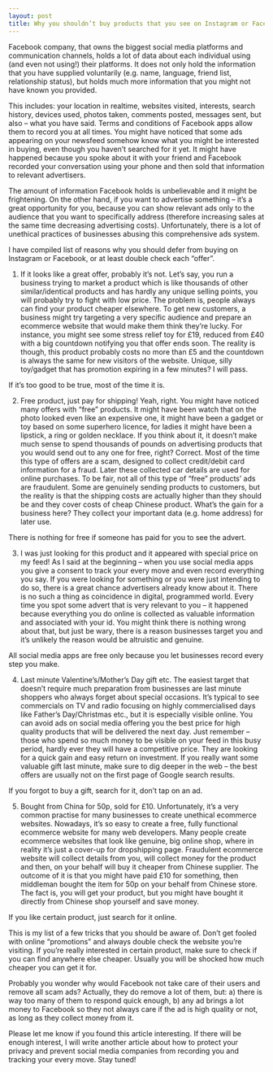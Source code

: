 ```yaml
---
layout: post
title: Why you shouldn’t buy products that you see on Instagram or Facebook
---
```


Facebook company, that owns the biggest social media platforms and communication channels, holds a lot of data about each individual using (and even not using!) their platforms. It does not only hold the information that you have supplied voluntarily (e.g. name, language, friend list, relationship status), but holds much more information that you might not have known you provided.

This includes: your location in realtime, websites visited, interests, search history, devices used, photos taken, comments posted, messages sent, but also – what you have said. Terms and conditions of Facebook apps allow them to record you at all times. You might have noticed that some ads appearing on your newsfeed somehow know what you might be interested in buying, even though you haven’t searched for it yet. It might have happened because you spoke about it with your friend and Facebook recorded your conversation using your phone and then sold that information to relevant advertisers.

The amount of information Facebook holds is unbelievable and it might be frightening. On the other hand, if you want to advertise something – it’s a great opportunity for you, because you can show relevant ads only to the audience that you want to specifically address (therefore increasing sales at the same time decreasing advertising costs). Unfortunately, there is a lot of unethical practices of businesses abusing this comprehensive ads system.

I have compiled list of reasons why you should defer from buying on Instagram or Facebook, or at least double check each “offer”.



1. If it looks like a great offer, probably it’s not.
Let’s say, you run a business trying to market a product which is like thousands of other similar/identical products and has hardly any unique selling points, you will probably try to fight with low price. The problem is, people always can find your product cheaper elsewhere. To get new customers, a business might try targeting a very specific audience and prepare an ecommerce website that would make them think they’re lucky. For instance, you might see some stress relief toy for £19, reduced from £40 with a big countdown notifying you that offer ends soon. The reality is though, this product probably costs no more than £5 and the countdown is always the same for new visitors of the website. Unique, silly toy/gadget that has promotion expiring in a few minutes? I will pass.

If it’s too good to be true, most of the time it is.


2. Free product, just pay for shipping! Yeah, right.
You might have noticed many offers with “free” products. It might have been watch that on the photo looked even like an expensive one, it might have been a gadget or toy based on some superhero licence, for ladies it might have been a lipstick, a ring or golden necklace. If you think about it, it doesn’t make much sense to spend thousands of pounds on advertising products that you would send out to any one for free, right? Correct. Most of the time this type of offers are a scam, designed to collect credit/debit card information for a fraud. Later these collected car details are used for online purchases. To be fair, not all of this type of “free” products’ ads are fraudulent. Some are genuinely sending products to customers, but the reality is that the shipping costs are actually higher than they should be and they cover costs of cheap Chinese product. What’s the gain for a business here? They collect your important data (e.g. home address) for later use.

There is nothing for free if someone has paid for you to see the advert.


3. I was just looking for this product and it appeared with special price on my feed!
As I said at the beginning – when you use social media apps you give a consent to track your every move and even record everything you say. If you were looking for something or you were just intending to do so, there is a great chance advertisers already know about it. There is no such a thing as coincidence in digital, programmed world. Every time you spot some advert that is very relevant to you – it happened because everything you do online is collected as valuable information and associated with your id. You might think there is nothing wrong about that, but just be wary, there is a reason businesses target you and it’s unlikely the reason would be altruistic and genuine.

All social media apps are free only because you let businesses record every step you make.


4. Last minute Valentine’s/Mother’s Day gift etc.
The easiest target that doesn’t require much preparation from businesses are last minute shoppers who always forget about special occasions. It’s typical to see commercials on TV and radio focusing on highly commercialised days like Father’s Day/Christmas etc., but it is especially visible online. You can avoid ads on social media offering you the best price for high quality products that will be delivered the next day. Just remember – those who spend so much money to be visible on your feed in this busy period, hardly ever they will have a competitive price. They are looking for a quick gain and easy return on investment. If you really want some valuable gift last minute, make sure to dig deeper in the web – the best offers are usually not on the first page of Google search results.

If you forgot to buy a gift, search for it, don’t tap on an ad.


5. Bought from China for 50p, sold for £10.
Unfortunately, it’s a very common practise for many businesses to create unethical ecommerce websites. Nowadays, it’s so easy to create a free, fully functional ecommerce website for many web developers. Many people create ecommerce websites that look like genuine, big online shop, where in reality it’s just a cover-up for dropshipping page. Fraudulent ecommerce website will collect details from you, will collect money for the product and then, on your behalf will buy it cheaper from Chinese supplier. The outcome of it is that you might have paid £10 for something, then middleman bought the item for 50p on your behalf from Chinese store. The fact is, you will get your product, but you might have bought it directly from Chinese shop yourself and save money.

If you like certain product, just search for it online.


This is my list of a few tricks that you should be aware of. Don’t get fooled with online “promotions” and always double check the website you’re visiting. If you’re really interested in certain product, make sure to check if you can find anywhere else cheaper. Usually you will be shocked how much cheaper you can get it for.

Probably you wonder why would Facebook not take care of their users and remove all scam ads? Actually, they do remove a lot of them, but: a) there is way too many of them to respond quick enough, b) any ad brings a lot money to Facebook so they not always care if the ad is high quality or not, as long as they collect money from it.



Please let me know if you found this article interesting. If there will be enough interest, I will write another article about how to protect your privacy and prevent social media companies from recording you and tracking your every move. Stay tuned!
